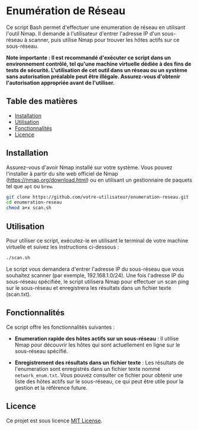# Enumération de Réseau

Ce script Bash permet d'effectuer une enumeration de réseau en utilisant l'outil Nmap. Il demande à l'utilisateur d'entrer l'adresse IP d'un sous-réseau à scanner, puis utilise Nmap pour trouver les hôtes actifs sur ce sous-réseau.

**Note importante : Il est recommandé d'exécuter ce script dans un environnement contrôlé, tel qu'une machine virtuelle dédiée à des fins de tests de sécurité. L'utilisation de cet outil dans un réseau ou un système sans autorisation préalable peut être illégale. Assurez-vous d'obtenir l'autorisation appropriée avant de l'utiliser.**

## Table des matières

- [Installation](#installation)
- [Utilisation](#utilisation)
- [Fonctionnalités](#fonctionnalités)
- [Licence](#licence)

## Installation

Assurez-vous d'avoir Nmap installé sur votre système. Vous pouvez l'installer à partir du site web officiel de Nmap (https://nmap.org/download.html) ou en utilisant un gestionnaire de paquets tel que `apt` ou `brew`.

```bash
git clone https://github.com/votre-utilisateur/enumeration-reseau.git
cd enumeration-reseau
chmod a+x scan.sh
```

## Utilisation

Pour utiliser ce script, exécutez-le en utilisant le terminal de votre machine virtuelle et suivez les instructions ci-dessous :

```bash
./scan.sh
```

Le script vous demandera d'entrer l'adresse IP du sous-réseau que vous souhaitez scanner (par exemple, 192.168.1.0/24). Une fois l'adresse IP du sous-réseau spécifiée, le script utilisera Nmap pour effectuer un scan ping sur le sous-réseau et enregistrera les résultats dans un fichier texte (scan.txt).

## Fonctionnalités

Ce script offre les fonctionnalités suivantes :

- **Enumeration rapide des hôtes actifs sur un sous-réseau** : Il utilise Nmap pour découvrir les hôtes qui sont actuellement en ligne sur le sous-réseau spécifié.

- **Enregistrement des résultats dans un fichier texte** : Les résultats de l'enumeration sont enregistrés dans un fichier texte nommé `network_enum.txt`. Vous pouvez consulter ce fichier pour obtenir une liste des hôtes actifs sur le sous-réseau, ce qui peut être utile pour la gestion et la référence future.

## Licence

Ce projet est sous licence [MIT License](LICENSE).
